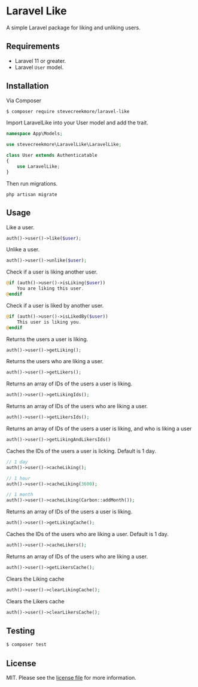 # Laravel Like

A simple Laravel package for liking and unliking users.

## Requirements
- Laravel 11 or greater.
- Laravel `User` model.

## Installation

Via Composer

``` bash
$ composer require stevecreekmore/laravel-like
```

Import LaravelLike into your User model and add the trait.

```php
namespace App\Models;

use stevecreekmore\LaravelLike\LaravelLike;

class User extends Authenticatable
{
    use LaravelLike;
}
```

Then run migrations.

```
php artisan migrate
```

## Usage

Like a user.
```php
auth()->user()->like($user);
```

Unlike a user.
```php
auth()->user()->unlike($user);
```

Check if a user is liking another user.
```php
@if (auth()->user()->isLiking($user))
    You are liking this user.
@endif
```

Check if a user is liked by another user.
```php
@if (auth()->user()->isLikedBy($user))
    This user is liking you.
@endif
```

Returns the users a user is liking.
```php
auth()->user()->getLiking();
```

Returns the users who are liking a user.
```php
auth()->user()->getLikers();
```

Returns an array of IDs of the users a user is liking.
```php
auth()->user()->getLikingIds();
```

Returns an array of IDs of the users who are liking a user.
```php
auth()->user()->getLikersIds();
```

Returns an array of IDs of the users a user is liking, and who is liking a user
```php
auth()->user()->getLikingAndLikersIds()
```

Caches the IDs of the users a user is licking. Default is 1 day.
```php
// 1 day
auth()->user()->cacheLiking();

// 1 hour
auth()->user()->cacheLiking(3600);

// 1 month
auth()->user()->cacheLiking(Carbon::addMonth());
```

Returns an array of IDs of the users a user is liking.
```php
auth()->user()->getLikingCache();
```

Caches the IDs of the users who are liking a user. Default is 1 day.
```php
auth()->user()->cacheLikers();
```

Returns an array of IDs of the users who are liking a user.
```php
auth()->user()->getLikersCache();
```

Clears the Liking cache
```php
auth()->user()->clearLikingCache();
```

Clears the Likers cache
```php
auth()->user()->clearLikersCache();
```

## Testing

``` bash
$ composer test
```

## License

MIT. Please see the [license file](license.md) for more information.

